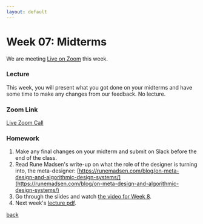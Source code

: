 ```yaml
---
layout: default
---
```


# Week 07: Midterms

We are meeting [Live on Zoom](https://us02web.zoom.us/j/85961439528?pwd=4vaRP5v72K2PbfEAf1jhaHm0jhAVpb.1) this week.

### Lecture
This week, you will present what you got done on your midterms and have some time to make any changes from our feedback. No lecture.

### Zoom Link
[Live Zoom Call](https://us02web.zoom.us/j/85961439528?pwd=4vaRP5v72K2PbfEAf1jhaHm0jhAVpb.1)

### Homework
1. Make any final changes on your midterm and submit on Slack before the end of the class.
2. Read Rune Madsen's write-up on what the role of the designer is turning into, the meta-designer: [https://runemadsen.com/blog/on-meta-design-and-algorithmic-design-systems/](https://runemadsen.com/blog/on-meta-design-and-algorithmic-design-systems/)
3. Go through the slides and watch [the video for Week 8](https://youtu.be/RLnA0Sy5smY?si=kr2sMY4LY6R80Mf6).
4. Next week's [lecture pdf](https://teaching-files.s3.us-east-2.amazonaws.com/creativecoding/lectures/creativecoding_week08.pdf).

[back](./)
